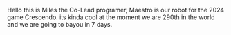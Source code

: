 Hello this is Miles the Co-Lead programer, Maestro is our robot for the 2024 game Crescendo. its kinda cool at the moment we are 290th in the world and we are going to bayou in 7 days. 
